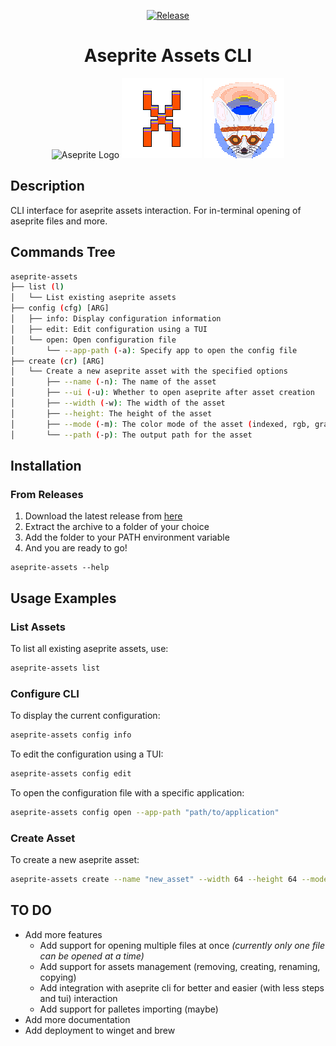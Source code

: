 <div align="center">

[![Release](https://github.com/Spinozanilast/aseprite-assets-cli/actions/workflows/release.yml/badge.svg)](https://github.com/Spinozanilast/aseprite-assets-cli/actions/workflows/release.yml)
# Aseprite Assets CLI
<p>

![Aseprite Logo](https://github.com/aseprite/aseprite/blob/main/data/icons/ase128.png?raw=true) ![X](https://github.com/Spinozanilast/spinozanilast/blob/master/assets/X.png?raw=true") ![X](https://github.com/Spinozanilast/spinozanilast/blob/master/assets/spinozanilast.gif?raw=true")

</span>
</div>

## Description
CLI interface for aseprite assets interaction. For in-terminal opening of aseprite files and more.

## Commands Tree

``` bash
aseprite-assets
├── list (l)
│   └── List existing aseprite assets
├── config (cfg) [ARG]
│   ├── info: Display configuration information
│   ├── edit: Edit configuration using a TUI
│   └── open: Open configuration file
│       └── --app-path (-a): Specify app to open the config file
├── create (cr) [ARG]
│   └── Create a new aseprite asset with the specified options
│       ├── --name (-n): The name of the asset
│       ├── --ui (-u): Whether to open aseprite after asset creation
│       ├── --width (-w): The width of the asset
│       ├── --height: The height of the asset
│       ├── --mode (-m): The color mode of the asset (indexed, rgb, gray, tilemap)
│       └── --path (-p): The output path for the asset
```

## Installation

### From Releases 
1. Download the latest release from [here](https://github.com/Spinozanilast/aseprite-assets-cli/releases/latest)
2. Extract the archive to a folder of your choice
3. Add the folder to your PATH environment variable
4. And you are ready to go!
   
```pwsh
aseprite-assets --help
```

## Usage Examples

### List Assets
To list all existing aseprite assets, use:
```sh
aseprite-assets list
```

### Configure CLI
To display the current configuration:
```sh
aseprite-assets config info
```
To edit the configuration using a TUI:
```sh
aseprite-assets config edit
```
To open the configuration file with a specific application:
```sh
aseprite-assets config open --app-path "path/to/application"
```

### Create Asset
To create a new aseprite asset:
```sh
aseprite-assets create --name "new_asset" --width 64 --height 64 --mode "rgb" --path "path/to/save"
```

## TO DO
- Add more features
  - Add support for opening multiple files at once *(currently only one file can be opened at a time)*
  - Add support for assets management (removing, creating, renaming, copying)
  - Add integration with aseprite cli for better and easier (with less steps and tui) interaction
  - Add support for palletes importing (maybe)
- Add more documentation
- Add deployment to winget and brew
